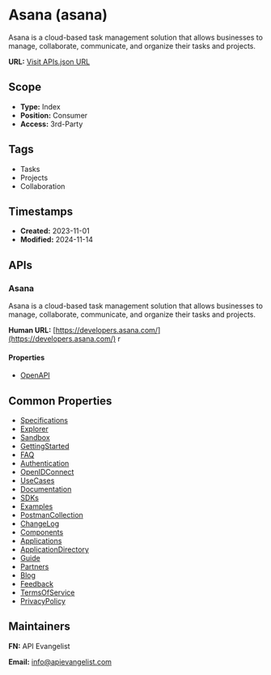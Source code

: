 # Asana (asana)
Asana is a cloud-based task management solution that allows businesses to manage, collaborate, communicate, and organize their tasks and projects.

**URL:** [Visit APIs.json URL](https://example.com/apis/asanaopenapi.yml)

## Scope

- **Type:** Index 
- **Position:** Consumer 
- **Access:** 3rd-Party 

## Tags

- Tasks
- Projects
- Collaboration

## Timestamps

- **Created:** 2023-11-01 
- **Modified:** 2024-11-14 

## APIs

### Asana
Asana is a cloud-based task management solution that allows businesses to manage, collaborate, communicate, and organize their tasks and projects.

**Human URL:** [https://developers.asana.com/](https://developers.asana.com/)
r

#### Properties

- [OpenAPI](properties/asana-openapi.yml)

## Common Properties

- [Specifications](https://github.com/Asana/openapi)
- [Explorer](https://developers.asana.com/docs/api-explorer)
- [Sandbox](https://developers.asana.com/docs/developer-sandbox)
- [GettingStarted](https://developers.asana.com/docs/quick-start)
- [FAQ](https://developers.asana.com/docs/faq)
- [Authentication](https://developers.asana.com/docs/authentication)
- [OpenIDConnect](https://developers.asana.com/docs/openid-connect)
- [UseCases](https://developers.asana.com/docs/common-use-cases)
- [Documentation](https://developers.asana.com/docs/ac-api-reference)
- [SDKs](https://developers.asana.com/docs/client-libraries)
- [Examples](https://developers.asana.com/docs/examples)
- [PostmanCollection](https://developers.asana.com/docs/postman-collection)
- [ChangeLog](https://developers.asana.com/docs/change-log)
- [Components](https://developers.asana.com/docs/app-components)
- [Applications](https://developers.asana.com/docs/manage-and-share-your-app)
- [ApplicationDirectory](https://developers.asana.com/docs/apps?category=all-apps)
- [Guide](https://developers.asana.com/docs/overview)
- [Partners](https://developers.asana.com/docs/partners?_gl=1*1omae1c*_gcl_au*MTM5NjU1Mjg5My4xNzMxMTg2MDUw*FPAU*MTM5NjU1Mjg5My4xNzMxMTg2MDUw*_ga*NDQzMjIxMjMyLjE3MzExODQ3NDM.*_ga_J1KDXMCQTH*MTczMTE4NDc0My4xLjEuMTczMTE4NjIxNC4wLjAuNTgxMDA1NzQy*_fplc*eXpQJTJGZTZRUk9zdFFIY21PcFFLdGxmZjNIRHpxTTFjUkh3YXowNnBWRG5wNXhDJTJCblVzeDZXcEwycSUyQkllS3drQnFXeTlHbmRQbiUyRnFRUUF5eGg1eDFxUjF5MzZYQ20yTzFMRlczYk5CR29ESDZ4dXZDTjZ3bGdkcUdUVjVYNnclM0QlM0Q.)
- [Blog](https://developers.asana.com/docs/inside-asana?_gl=1*111byxb*_gcl_au*MTM5NjU1Mjg5My4xNzMxMTg2MDUw*FPAU*MTM5NjU1Mjg5My4xNzMxMTg2MDUw*_ga*NDQzMjIxMjMyLjE3MzExODQ3NDM.*_ga_J1KDXMCQTH*MTczMTE4NDc0My4xLjEuMTczMTE4NjI5MS4wLjAuNTgxMDA1NzQy*_fplc*JTJGTmhQOGdGSjNKJTJCUlZqOFF3eWJTR2RTMWElMkJ2SlklMkI5RnFubGVSSmRNVzR6emdFOGoxbEZoTnNKR25uU2VXWTBTbk9JQTN0WnlPb29rMUZJZ3RoY3g4Y09ZRXRWbW5veGxJWDY0cEdGYzM1ZUJURjBOWlY1Vk9RNFdkJTJCeDJ0USUzRCUzRA..)
- [Feedback](https://developers.asana.com/docs/?k=C4sELCq6hAUsoWEY0kJwAA&d=15793206719&_gl=1*di2mqp*_gcl_au*MTM5NjU1Mjg5My4xNzMxMTg2MDUw*FPAU*MTM5NjU1Mjg5My4xNzMxMTg2MDUw*_ga*NDQzMjIxMjMyLjE3MzExODQ3NDM.*_ga_J1KDXMCQTH*MTczMTE4NDc0My4xLjEuMTczMTE4NjMyMy4wLjAuNTgxMDA1NzQy*_fplc*cnZRTzVPZW4lMkJlYXBmSUZIbG1Hc3lhJTJGSjRTVjJVJTJGZzBrR2FCZktEaUpyVUolMkI2bzNwRm5iVDV0TDRVUVRlczM1Nlk4ZGFGZSUyQjljcENNc0RCUiUyRnVpME5DWUo3JTJCajZzYXpDSnYyJTJCdktpNmFiY3R5YVdNN2JEejlUMENBR3poUSUzRCUzRA..)
- [TermsOfService](https://developers.asana.com/docs/terms?_gl=1*100ejxa*_gcl_au*MTM5NjU1Mjg5My4xNzMxMTg2MDUw*FPAU*MTM5NjU1Mjg5My4xNzMxMTg2MDUw*_ga*NDQzMjIxMjMyLjE3MzExODQ3NDM.*_ga_J1KDXMCQTH*MTczMTE4NDc0My4xLjEuMTczMTE4NjM3MC40OS4wLjA.*_fplc*cnZRTzVPZW4lMkJlYXBmSUZIbG1Hc3lhJTJGSjRTVjJVJTJGZzBrR2FCZktEaUpyVUolMkI2bzNwRm5iVDV0TDRVUVRlczM1Nlk4ZGFGZSUyQjljcENNc0RCUiUyRnVpME5DWUo3JTJCajZzYXpDSnYyJTJCdktpNmFiY3R5YVdNN2JEejlUMENBR3poUSUzRCUzRA..)
- [PrivacyPolicy](https://developers.asana.com/docs/privacy-statement)

## Maintainers

**FN:** API Evangelist

**Email:** info@apievangelist.com

